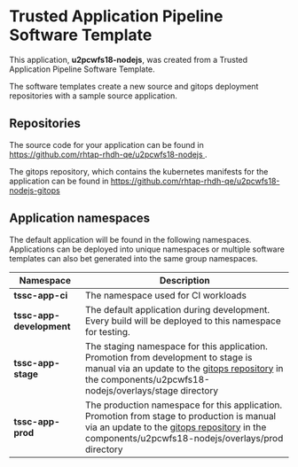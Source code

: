 # Trusted Application Pipeline Software Template

This application, **u2pcwfs18-nodejs**, was created from a Trusted Application Pipeline Software Template.

The software templates create a new source and gitops deployment repositories with a sample source application. 

## Repositories

The source code for your application can be found in [https://github.com/rhtap-rhdh-qe/u2pcwfs18-nodejs ](https://github.com/rhtap-rhdh-qe/u2pcwfs18-nodejs ).
 
The gitops repository, which contains the kubernetes manifests for the application can be found in 
[https://github.com/rhtap-rhdh-qe/u2pcwfs18-nodejs-gitops ](https://github.com/rhtap-rhdh-qe/u2pcwfs18-nodejs-gitops ) 

## Application namespaces 

The default application will be found in the following namespaces. Applications can be deployed into unique namespaces or multiple software templates can also bet generated into the same group namespaces.  

|  Namespace   |  Description   |  
| -------- | -------- |
| **tssc-app-ci** | The namespace used for CI workloads |
| **tssc-app-development** | The default application during development. Every build will be deployed to this namespace for testing. |
| **tssc-app-stage** | The staging namespace for this application. Promotion from development to stage is manual via an update to the [gitops repository](https://github.com/rhtap-rhdh-qe/u2pcwfs18-nodejs-gitops ) in the components/u2pcwfs18-nodejs/overlays/stage directory |
| **tssc-app-prod** | The production namespace for this application. Promotion from stage to production is manual via an update to the [gitops repository](https://github.com/rhtap-rhdh-qe/u2pcwfs18-nodejs-gitops ) in the components/u2pcwfs18-nodejs/overlays/prod directory |